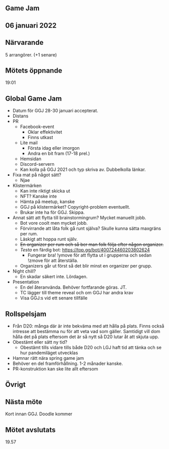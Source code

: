 ## Game Jam
## 06 januari 2022

## Närvarande

5 arrangörer. (+1 senare)

## Mötets öppnande

19:01

## Global Game Jam

- Datum för GGJ 28-30 januari accepterat.
- Distans
- PR
  - Facebook-event
    - Oklar effektivitet
    - Finns utkast
  - Lite mail
    - Första idag eller imorgon
    - Andra en bit fram (17-18 prel.)
  - Hemsidan
  - Discord-servern
  - Kan kolla på GGJ 2021 och typ skriva av. Dubbelkolla länkar.
- Fixa mat på något sätt?
  - Njae
- Klistermärken
  - Kan inte riktigt skicka ut
  - NFT? Kanske inte
  - Hämta på meetup, kanske
  - GGJ på klistermärket? Copyright-problem eventuellt.
  - Brukar inte ha för GGJ. Skippa.
- Annat sätt att flytta till brainstormingrum? Mycket manuellt jobb.
  - Bot vore coolt men mycket jobb.
  - Förvirrande att låta folk gå runt själva? Skulle kunna sätta maxgräns per
    rum.
  - Läskigt att hoppa runt själv.
  - ~~En organizer per rum och så ber man folk följa efter någon organizer.~~
  - _Testa_ en färdig bot: https://top.gg/bot/400724460203802624
    - Fungerar bra! !ymove för att flytta ut i grupperna och sedan !zmove för
      att återställa.
  - Organizers går ut först så det blir minst en organizer per grupp.
- Night chill?
  - En skadar säkert inte. Lördagen.
- Presentation
  - En del återanvända. Behöver fortfarande göras. JT.
  - TC lägger till theme reveal och om GGJ har andra krav
  - Visa GGJ:s vid ett senare tillfälle

## Rollspelsjam

- Från D20: många där är inte bekväma med att hålla på plats. Finns också
  intresse att bestämma nu för att veta vad som gäller. Samtidigt vill dom hålla
  det på plats eftersom det är så nytt så D20 lutar åt att skjuta upp.
- Obestämt eller sätt ny tid?
  - Obestämt tills vidare tills både D20 och LGJ haft tid att tänka och se hur
    pandemiläget utvecklas
- Hamnar rätt nära spring game jam
- Behöver en del framförhållning. 1-2 månader kanske.
- PR-konstruktion kan ske lite allt eftersom

## Övrigt

## Nästa möte

Kort innan GGJ. Doodle kommer

## Mötet avslutats

19.57
